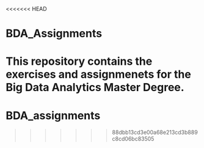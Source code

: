 <<<<<<< HEAD
# BDA_Assignments
# 

This repository contains the exercises and assignmenets for the Big Data Analytics Master Degree.
=======
# BDA_assignments
>>>>>>> 88dbb13cd3e00a68e213cd3b889c8cd06bc83505
